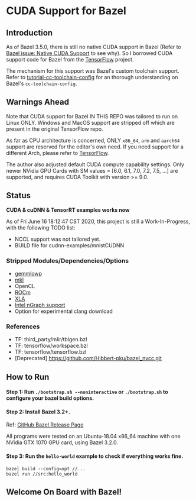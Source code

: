 # CUDA Support for Bazel

## Introduction

As of Bazel 3.5.0, there is still no native CUDA support in Bazel (Refer to
[Bazel issue: Native CUDA Support](https://github.com/bazelbuild/bazel/issues/6578)
to see why). So I borrowed CUDA support code for Bazel from the
[TensorFlow](https://github.com/tensorflow/tensorflow.git) project.

The mechanism for this support was Bazel's custom toolchain support. Refer to
[tutorial-cc-toolchain-config](https://docs.bazel.build/versions/master/tutorial/cc-toolchain-config.html)
for an thorough understanding on Bazel's `cc-toolchain-config`.

## Warnings Ahead

Note that CUDA support for Bazel IN THIS REPO was tailored to run on Linux ONLY.
Windows and MacOS support are stripped off which are present in the original
TensorFlow repo.

As far as CPU architecture is concerned, ONLY `x86_64`, `arm` and `aarch64`
support are reserved for the editor's own need. If you need support for a
different Arch, please refer to
[TensorFlow](https://github.com/tensorflow/tensorflow.git).

The author also adjusted default CUDA compute capability settings. Only newer
NVidia GPU Cards with SM values = [6.0, 6.1, 7.0, 7.2, 7.5, ...] are supported,
and requires CUDA Toolkit with version >= 9.0.

## Status

**CUDA & cuDNN & TensorRT examples works now**

As of Fri June 16 18:12:47 CST 2020, this project is still a Work-In-Progress,
with the following TODO list:

- NCCL support was not tailored yet.
- BUILD file for cudnn-examples/mnistCUDNN

### Stripped Modules/Dependencies/Options

- [gemmlowp](https://github.com/google/gemmlowp)
- [mkl](https://software.intel.com/content/www/us/en/develop/tools/math-kernel-library.html)
- OpenCL
- [ROCm](https://github.com/RadeonOpenCompute/ROCm)
- [XLA](https://www.tensorflow.org/xla)
- [Intel nGraph support](https://github.com/NervanaSystems/ngraph)
- Option for experimental clang download

### References

- TF: third_party/mlir/tblgen.bzl
- TF: tensorflow/workspace.bzl
- TF: tensorflow/tensorflow.bzl
- [Deprecated] https://github.com/Hibbert-pku/bazel_nvcc.git

## How to Run

#### Step 1: Run `./bootstrap.sh --noninteractive` or `./bootstrap.sh` to configure your bazel build options.

#### Step 2: Install Bazel 3.2+.

Ref: [GitHub Bazel Release Page](https://github.com/bazelbuild/bazel/releases)

All programs were tested on an Ubuntu-18.04 x86_64 machine with one NVidia GTX
1070 GPU card, using Bazel 3.2.0.

#### Step 3: Run the `hello-world` example to check if everything works fine.

```
bazel build --config=opt //...
bazel run //src:hello_world
```

## Welcome On Board with Bazel!
